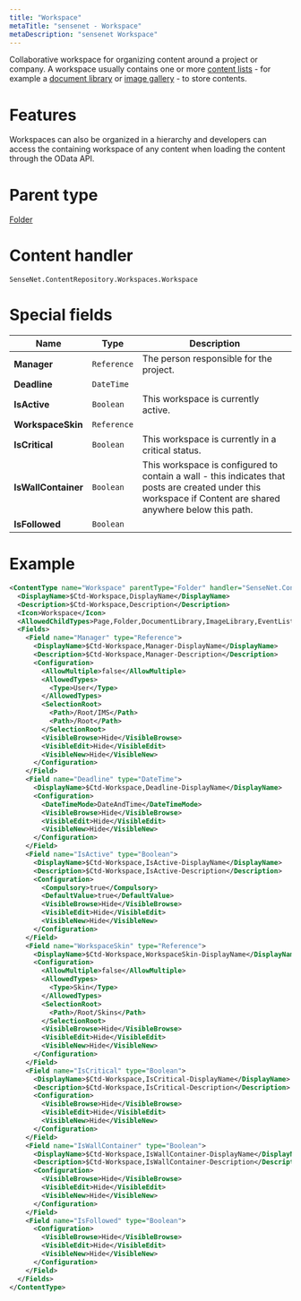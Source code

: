 ```yaml
---
title: "Workspace"
metaTitle: "sensenet - Workspace"
metaDescription: "sensenet Workspace"
---
```


Collaborative workspace for organizing content around a project or company. A workspace usually contains one or more [content lists](/concepts/content-types/08-contentlist) - for example a [document library](/concepts/content-types/09-document-library) or [image gallery](/concepts/content-types/09-image-library) - to store contents.

# Features

Workspaces can also be organized in a hierarchy and developers can access the containing workspace of any content when loading the content through the OData API.

# Parent type

[Folder](/concepts/content-types/02-folder)

# Content handler

`SenseNet.ContentRepository.Workspaces.Workspace`

# Special fields

| Name                | Type        | Description                                                                                                                                                 |
| ------------------- | ----------- | ----------------------------------------------------------------------------------------------------------------------------------------------------------- |
| **Manager**         | `Reference` | The person responsible for the project.                                                                                                                     |
| **Deadline**        | `DateTime`  |                                                                                                                                                             |
| **IsActive**        | `Boolean`   | This workspace is currently active.                                                                                                                         |
| **WorkspaceSkin**   | `Reference` |                                                                                                                                                             |
| **IsCritical**      | `Boolean`   | This workspace is currently in a critical status.                                                                                                           |
| **IsWallContainer** | `Boolean`   | This workspace is configured to contain a wall - this indicates that posts are created under this workspace if Content are shared anywhere below this path. |
| **IsFollowed**      | `Boolean`   |                                                                                                                                                             |

# Example

```xml
<ContentType name="Workspace" parentType="Folder" handler="SenseNet.ContentRepository.Workspaces.Workspace" xmlns="http://schemas.sensenet.com/SenseNet/ContentRepository/ContentTypeDefinition">
  <DisplayName>$Ctd-Workspace,DisplayName</DisplayName>
  <Description>$Ctd-Workspace,Description</Description>
  <Icon>Workspace</Icon>
  <AllowedChildTypes>Page,Folder,DocumentLibrary,ImageLibrary,EventList,MemoList,LinkList,TaskList,CustomList,Workspace</AllowedChildTypes>
  <Fields>
    <Field name="Manager" type="Reference">
      <DisplayName>$Ctd-Workspace,Manager-DisplayName</DisplayName>
      <Description>$Ctd-Workspace,Manager-Description</Description>
      <Configuration>
        <AllowMultiple>false</AllowMultiple>
        <AllowedTypes>
          <Type>User</Type>
        </AllowedTypes>
        <SelectionRoot>
          <Path>/Root/IMS</Path>
          <Path>/Root</Path>
        </SelectionRoot>
        <VisibleBrowse>Hide</VisibleBrowse>
        <VisibleEdit>Hide</VisibleEdit>
        <VisibleNew>Hide</VisibleNew>
      </Configuration>
    </Field>
    <Field name="Deadline" type="DateTime">
      <DisplayName>$Ctd-Workspace,Deadline-DisplayName</DisplayName>
      <Configuration>
        <DateTimeMode>DateAndTime</DateTimeMode>
        <VisibleBrowse>Hide</VisibleBrowse>
        <VisibleEdit>Hide</VisibleEdit>
        <VisibleNew>Hide</VisibleNew>
      </Configuration>
    </Field>
    <Field name="IsActive" type="Boolean">
      <DisplayName>$Ctd-Workspace,IsActive-DisplayName</DisplayName>
      <Description>$Ctd-Workspace,IsActive-Description</Description>
      <Configuration>
        <Compulsory>true</Compulsory>
        <DefaultValue>true</DefaultValue>
        <VisibleBrowse>Hide</VisibleBrowse>
        <VisibleEdit>Hide</VisibleEdit>
        <VisibleNew>Hide</VisibleNew>
      </Configuration>
    </Field>
    <Field name="WorkspaceSkin" type="Reference">
      <DisplayName>$Ctd-Workspace,WorkspaceSkin-DisplayName</DisplayName>
      <Configuration>
        <AllowMultiple>false</AllowMultiple>
        <AllowedTypes>
          <Type>Skin</Type>
        </AllowedTypes>
        <SelectionRoot>
          <Path>/Root/Skins</Path>
        </SelectionRoot>
        <VisibleBrowse>Hide</VisibleBrowse>
        <VisibleEdit>Hide</VisibleEdit>
        <VisibleNew>Hide</VisibleNew>
      </Configuration>
    </Field>
    <Field name="IsCritical" type="Boolean">
      <DisplayName>$Ctd-Workspace,IsCritical-DisplayName</DisplayName>
      <Description>$Ctd-Workspace,IsCritical-Description</Description>
      <Configuration>
        <VisibleBrowse>Hide</VisibleBrowse>
        <VisibleEdit>Hide</VisibleEdit>
        <VisibleNew>Hide</VisibleNew>
      </Configuration>
    </Field>
    <Field name="IsWallContainer" type="Boolean">
      <DisplayName>$Ctd-Workspace,IsWallContainer-DisplayName</DisplayName>
      <Description>$Ctd-Workspace,IsWallContainer-Description</Description>
      <Configuration>
        <VisibleBrowse>Hide</VisibleBrowse>
        <VisibleEdit>Hide</VisibleEdit>
        <VisibleNew>Hide</VisibleNew>
      </Configuration>
    </Field>
    <Field name="IsFollowed" type="Boolean">
      <Configuration>
        <VisibleBrowse>Hide</VisibleBrowse>
        <VisibleEdit>Hide</VisibleEdit>
        <VisibleNew>Hide</VisibleNew>
      </Configuration>
    </Field>
  </Fields>
</ContentType>
```
